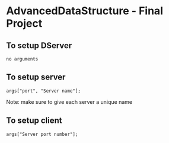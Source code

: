 # AdvancedDataStructure - Final Project

## To setup DServer
```
no arguments
```
## To setup server

```
args["port", "Server name"];
```
Note: make sure to give each server a unique name

## To setup client

```
args["Server port number"];
```